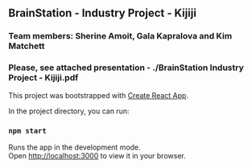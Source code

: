 ## BrainStation - Industry Project - Kijiji

### Team members: Sherine Amoit, Gala Kapralova and Kim Matchett

### Please, see attached presentation - ./BrainStation Industry Project - Kijiji.pdf

This project was bootstrapped with [Create React App](https://github.com/facebook/create-react-app).

In the project directory, you can run:

### `npm start`

Runs the app in the development mode.\
Open [http://localhost:3000](http://localhost:3000) to view it in your browser.
